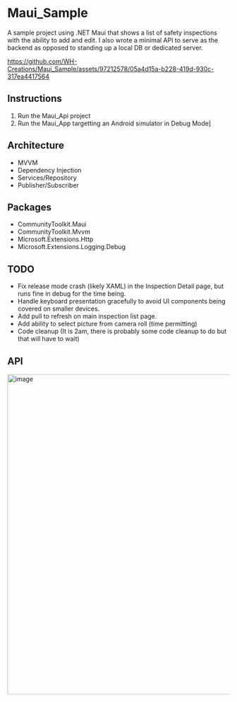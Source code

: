 # Maui_Sample
 A sample project using .NET Maui that shows a list of safety inspections with the ability to add and edit. I also wrote a minimal API to serve as the backend as opposed to standing up a local DB or dedicated server. 


https://github.com/WH-Creations/Maui_Sample/assets/97212578/05a4d15a-b228-419d-930c-317ea4417564

## Instructions
1. Run the Maui_Api project
2. Run the Maui_App targetting an Android simulator in Debug Mode]

## Architecture
- MVVM
- Dependency Injection
- Services/Repository
- Publisher/Subscriber

## Packages
- CommunityToolkit.Maui
- CommunityToolkit.Mvvm
- Microsoft.Extensions.Http
- Microsoft.Extensions.Logging.Debug

## TODO
- Fix release mode crash (likely XAML) in the Inspection Detail page, but runs fine in debug for the time being.
- Handle keyboard presentation gracefully to avoid UI components being covered on smaller devices.
- Add pull to refresh on main inspection list page.
- Add ability to select picture from camera roll (time permitting)
- Code cleanup (It is 2am, there is probably some code cleanup to do but that will have to wait)

## API
<img width="724" alt="image" src="https://github.com/WH-Creations/Maui_Sample/assets/97212578/7c8b67bf-d9ec-4374-a0a9-d75804b75586">
